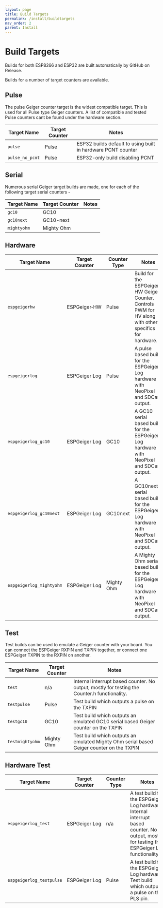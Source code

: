 ```yaml
---
layout: page
title: Build Targets
permalink: /install/buildtargets
nav_order: 2
parent: Install
---
```


# Build Targets

Builds for both ESP8266 and ESP32 are built automatically by GitHub on Release.

Builds for a number of target counters are available.

## Pulse

The pulse Geiger counter target is the widest compatible target. This is used for all Pulse type Geiger counters. A list of compatible and tested Pulse counters cant be found under the hardware section.

| Target Name | Target Counter | Notes |
|---|---|---|
`pulse` | Pulse | ESP32 builds default to using built in hardware PCNT counter
`pulse_no_pcnt` | Pulse | ESP32-only build disabling PCNT

## Serial

Numerous serial Geiger target builds are made, one for each of the following target serial counters -

| Target Name | Target Counter | Notes |
|---|---|---|
`gc10` | GC10 | 
`gc10next` | GC10-next | 
`mightyohm` | Mighty Ohm |

## Hardware

| Target Name | Target Counter | Counter Type | Notes |
|---|---|---|---|
`espgeigerhw` | ESPGeiger‑HW | Pulse | Build for the ESPGeiger-HW Geiger Counter. Controls PWM for HV along with other specifics for hardware.
`espgeigerlog` | ESPGeiger Log | Pulse | A pulse based build for the ESPGeiger Log hardware with NeoPixel and SDCard output.
`espgeigerlog_gc10` | ESPGeiger Log | GC10 | A GC10 serial based build for the ESPGeiger Log hardware with NeoPixel and SDCard output.
`espgeigerlog_gc10next` | ESPGeiger Log | GC10next | A GC10next serial based build for the ESPGeiger Log hardware with NeoPixel and SDCard output.
`espgeigerlog_mightyohm` | ESPGeiger Log | Mighty Ohm | A Mighty Ohm serial based build for the ESPGeiger Log hardware with NeoPixel and SDCard output.

## Test

Test builds can be used to emulate a Geiger counter with your board. You can connect the ESPGeiger RXPIN and TXPIN together, or connect one ESPGeiger TXPIN to the RXPIN on another.
 
| Target Name | Target Counter | Notes |
|---|---|---|
`test` | n/a | Internal interrupt based counter. No output, mostly for testing the Counter.h functionality.
`testpulse` | Pulse | Test build which outputs a pulse on the TXPIN
`testgc10` | GC10 | Test build which outputs an emulated GC10 serial based Geiger counter on the TXPIN
`testmightyohm` | Mighty Ohm | Test build which outputs an emulated Mighty Ohm serial based Geiger counter on the TXPIN

## Hardware Test

| Target Name | Target Counter | Counter Type | Notes |
|---|---|---|---|
`espgeigerlog_test` | ESPGeiger Log | n/a | A test build for the ESPGeiger Log hardware. Internal interrupt based counter. No output, mostly for testing the ESPGeiger Log functionality.
`espgeigerlog_testpulse` | ESPGeiger Log | Pulse | A test build for the ESPGeiger Log hardware. Test build which outputs a pulse on the PLS pin.